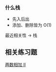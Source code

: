 ### 什么栈

- 先入后出
- 添加、删除皆为 O(1)

最近相关性 -> 栈



## 相关练习题

[两数相加 II](https://leetcode-cn.com/problems/add-two-numbers-ii/solution/javakai-fa-by-sweetiee/)